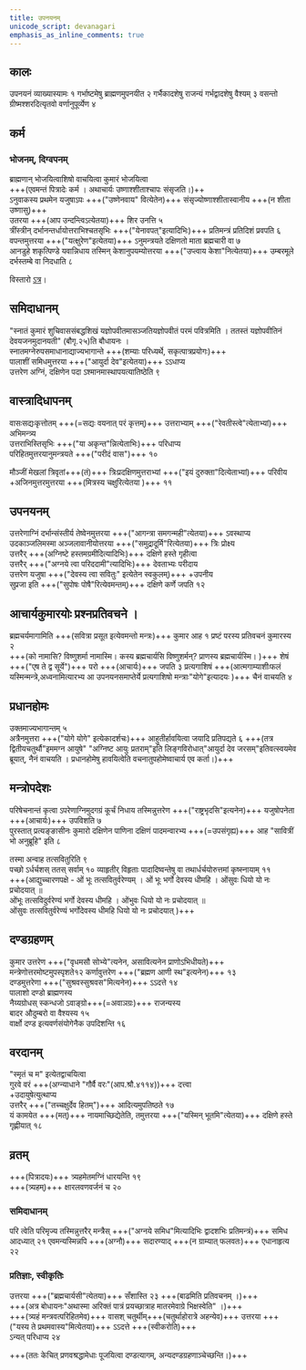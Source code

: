 ```yaml
---
title: उपनयनम्
unicode_script: devanagari
emphasis_as_inline_comments: true
---
```


## कालः
उपनयनं व्याख्यास्यामः १ गर्भाष्टमेषु ब्राह्मणमुपनयीत २ गर्भैकादशेषु राजन्यं गर्भद्वादशेषु वैश्यम् ३ वसन्तो ग्रीष्मश्शरदित्यृतवो वर्णानुपूर्व्येण ४

## कर्म

### भोजनम्, दिग्वपनम्
ब्राह्मणान् भोजयित्वाशिषो वाचयित्वा कुमारं भोजयित्वा  
+++(एवमन्तं पित्रादेः कर्म । अथाचार्यः उष्णाश्शीताश्चापः संसृजति।)++  
ऽनुवाकस्य प्रथमेन यजुषाऽपः +++("उष्णेनवाय" वित्येतेन)+++ संसृज्योष्णाश्शीतास्वानीय +++(न शीता उष्णासु)+++  
उतरया +++(आप उन्दन्त्विऽत्येतया)+++ शिर उनत्ति ५  
त्रींस्त्रीन् दर्भानन्तर्धायोत्तराभिश्चतसृभिः +++("येनावपत्"इत्यादिभिः)+++ प्रतिमन्त्रं प्रतिदिशं प्रवपति ६  
वपन्तमुत्तरया +++("यत्क्षुरेण"इत्येतया)+++ ऽनुमन्त्रयते दक्षिणतो माता ब्रह्मचारी वा ७  
आनडुहे शकृत्पिण्डे यवान्निधाय तस्मिन् केशानुपयम्योत्तरया +++("उप्त्वाय केशा"नित्येतया)+++ उम्बरमूले दर्भस्तम्बे वा निदधाति ८

विस्तारो [ऽत्र](../digvapanam/)।

## समिदाधानम्
"स्नातं कुमारं शुचिवाससंबद्धशिखं यज्ञोपवीतमासञ्जतियज्ञोपवीतं परमं पवित्रमिति ।
ततस्तं यज्ञोपवीतिनं देवयजनमुदानयती" (बौगृ.२५)ति बौधायनः ।  
स्नातमग्नेरुपसमाधानाद्याज्यभागान्ते +++(शम्याः परिध्यर्थे, सकृत्पात्रप्रयोगः)+++  
पालाशीं समिधमुत्तरया +++("आयुर्दा देव"इत्येतया)+++ ऽऽधाप्य  
उत्तरेण अग्निं, दक्षिणेन पदा ऽश्मानमास्थापयत्यातिष्ठेति ९

## वास्त्रादिधापनम्
वासःसद्यःकृत्तोतम् +++(=सद्यः वयनात् परं कृत्तम्)+++ उत्तराभ्याम् +++("रेवतीस्त्वे"त्येताभ्यां)+++ अभिमन्त्र्य  
उत्तराभिस्तिसृभिः +++("या अकृन्त"न्नित्येताभिः)+++ परिधाप्य  
परिहितमुत्तरयानुमन्त्रयते +++("परीदं वास")+++ १०

मौञ्जीं मेखलां त्रिवृतां+++(तं)+++ त्रिःप्रदक्षिणमुत्तराभ्यां +++("इयं दुरुक्ता"दित्येताभ्यां)+++ परिवीय  
+अजिनमुत्तरमुत्तरया +++(मित्रस्य चक्षुरित्येतया )+++ ११

## उपनयनम्
उत्तरेणाग्निं दर्भान्संस्तीर्य तेष्वेनमुत्तरया +++("आगन्त्रा समगन्मही"त्येतया)+++ ऽवस्थाप्य  
उदकाञ्जलिमस्मा अञ्जलावानीयोत्तरया +++("समुद्रादूर्मि"रित्येतया)+++ त्रिः प्रोक्ष्य  
उत्तरैर् +++(अग्निष्टे हस्तमग्रमीदित्यादिभिः)+++ दक्षिणे हस्ते गृहीत्वा  
उत्तरैर् +++("अग्नये त्वा परिददामी"त्यादिभिः)+++ देवताभ्यः परीदाय  
उत्तरेण यजुषा +++("देवस्य त्वा सवितुः" इत्येतेन स्वकुलम्)+++ +उपनीय  
सुप्रजा इति +++("सुपोषः पोषै"रित्येवमन्तम्)+++ दक्षिणे कर्णे जपति १२

## आचार्यकुमारयोः प्रश्नप्रतिवचने ।
ब्रह्मचर्यमागामिति +++(सवित्रा प्रसूत इत्येवमन्तो मन्त्रः)+++ कुमार आह १
प्रष्टं परस्य प्रतिवचनं कुमारस्य २  
+++(को नामासि? विष्णुशर्मा नामास्मि। कस्य ब्रह्मचार्यसि विष्णुशर्मन्? प्राणस्य ब्रह्मचार्यस्मि। )+++
शेषं +++("एष ते द्व सूर्ये")+++ परो +++(आचार्यः)+++ जपति ३
प्रत्यगाशिषं +++(आत्मगाम्याशीःफलं यस्मिन्मन्त्रे,अध्वनामित्यारभ्य आ उपनयनसमाप्तेर्ये प्रत्यगाशिषो मन्त्राः"योगे"इत्यादयः )+++ चैनं वाचयति ४

## प्रधानहोमः
उक्तमाज्यभागान्तम् ५  
अत्रैनमुत्तरा +++("योगे योगे" इत्येकादर्शचः)+++ आहुतीर्हावयित्वा जयादि प्रतिपद्यते ६ +++(तत्र द्वितीयचतुर्थौ"इममग्न आयुषे" "अग्निष्ट आयुः प्रतराम्"इति लिङ्गविरोधात्"आयुर्दा देव जरसम्"इतिवत्स्वयमेव ब्रूयात्, नैनं वाचयति । प्रधानहोमेषु हावयित्वेति वचनातुपहोमेष्वाचार्य एव कर्ता।)+++  

## मन्त्रोपदेशः
परिषेचनान्तं कृत्वा ऽपरेणाग्निमुदगग्रं कूर्चं निधाय तस्मिन्नुत्तरेण +++("राष्ट्रभृदसि"इत्यनेन)+++ यजुषोपनेता +++(आचार्यः)+++ उपविशति ७  
पुरस्तात् प्रत्यङ्ङासीनः कुमारो दक्षिणेन पाणिना दक्षिणं पादमन्वारभ्य +++(=उपसंगृह्य)+++ आह "सावित्रीं भो अनुब्रूहि" इति ८

तस्मा अन्वाह तत्सवितुरिति ९  
पच्छो ऽर्धर्चशस् ततस् सर्वाम् १० व्याहृतीर् विहृताः पादादिष्वन्तेषु वा तथार्धर्चयोरुत्तमां कृष्स्नायाम् ११  
+++(आद्युच्चारणपक्षे - ओं भूः तत्सवितुर्वरेण्यम् । ओं भूः भर्गो देवस्य धीमहि । ओंसुवः धियो यो नः प्रचोदयात् ॥  
ओंभूः तत्सविदुर्वरेण्यं भर्गो देवस्य धीमहि । ओंभुवः धियो यो नः प्रचोदयात् ॥  
ओंसुवः तत्सवितुर्वरेण्यं भर्गोदेवस्य धीमहि धियो यो नः प्रचोदयात् )+++

## दण्डग्रहणम्
कुमार उत्तरेण +++("वृधमसौ सोभ्ये"त्यनेन, असावित्यनेन प्राणोऽभिधीयते)+++ मन्त्रेणोत्तरमोष्टमुपस्पृशते१२
कर्णावुत्तरेण +++("ब्रह्मण आणी स्थ"इत्यनेन)+++ १३  
दण्डमुत्तरेणा +++("सुश्रवस्सुश्रवस"मित्यनेन)+++ ऽऽदत्ते १४  
पालाशो दण्डो ब्राह्मणस्य  
नैय्यग्रोधस् स्कन्धजो ऽवाङ्ग्रो+++(=अवाञग्रः)+++ राजन्यस्य  
बादर औदुम्बरो वा वैश्यस्य १५  
वार्क्षो दण्ड इत्यवर्णसंयोगेनैक उपदिशन्ति १६

## वरदानम् 
"स्मृतं च म" इत्येतद्वाचयित्वा  
गुरवे वरं +++(अग्न्याधाने "गौर्वै वरः"(आप.श्रौ.४११४))+++ दत्त्वा  
+उदायुषेत्युत्थाप्य  
उत्तरैर् +++("तच्चक्षुर्देव हितम्")+++ आदित्यमुपतिष्ठते १७  
यं कामयेत +++(मत्)+++ नायमाच्छिद्येतेति, तमुत्तरया +++("यस्मिन् भूतमि"त्येतया)+++ दक्षिणे हस्ते गृह्णीयात् १८  

## व्रतम्
+++(पित्रादयः)+++ त्र्यहमेतमग्निं धारयन्ति १९  
+++(त्र्यहम्)+++ क्षारलवणवर्जनं च २०

### समिदाधानम्
परि त्वेति परिमृज्य तस्मिन्नुत्तरैर् मन्त्रैस् +++("अग्नये समिध"मित्यादिभिः द्वादशभिः प्रतिमन्त्रं)+++ समिध आदध्यात् २१
एवमन्यस्मिन्नपि +++(अग्नौ)+++ सदारण्याद् +++(न ग्राम्यात् फलवतः)+++ एधानाहृत्य २२

### प्रतिज्ञाः, स्वीकृतिः
उत्तरया +++("ब्रह्मचार्यसी"त्येतया)+++ सँशास्ति २३ +++(बाढमिति प्रतिवचनम् ।)+++  
+++(अत्र बोधायनः"अथास्मा अरिक्तं पात्रं प्रयच्छात्राह मातरमेवाग्रे भिक्षस्वेति" ।)+++  
+++(त्र्यहं मन्त्रवत्परिहितमेव)+++ वासश् चतुर्थीम्+++(चतुर्थाहोरात्रे अहन्येव)+++ उत्तरया +++("यस्य ते प्रथमवास्य"मित्येतया)+++ ऽऽदत्ते +++(स्वीकरोति)+++  
ऽन्यत् परिधाप्य २४

+++(ततः केचित् प्रणवश्रद्धामेधाः पूजयित्वा दण्डत्यागम्, अन्यदण्डग्रहणाञ्चेच्छन्ति।)+++